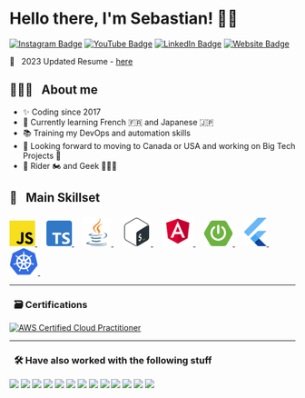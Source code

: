 # Hello there, I'm Sebastian! ✌🏻

[![Instagram Badge](https://img.shields.io/badge/Instagram-Profile?style=flat&logo=instagram&color=E1306C&logoColor=white)](https://www.instagram.com/justnotherdev)
[![YouTube Badge](https://img.shields.io/badge/YouTube-Profile?style=flat&logo=youtube&color=F80000&logoColor=white)](https://www.youtube.com/channel/UC9bBsYILkNzEDXy7Tj3ixJg)
[![LinkedIn Badge](https://img.shields.io/badge/LinkedIn-Profile?style=flat&logo=linkedin&color=0e76a8&logoColor=white)](https://www.linkedin.com/in/justanotherdev/)
[![Website Badge](https://img.shields.io/badge/Website-Profile?style=flat&logo=webpack&color=444444&logoColor=white)](https://www.justanotherdev.com)
 
 

📇 &nbsp; 2023 Updated Resume -  [here](https://github.com/justnotherdev/justnotherdev/blob/main/resume.pdf)


## 🧑🏻‍💻 &nbsp; About me

- ✨ Coding since 2017
- 🌱 Currently learning French 🇫🇷 and Japanese 🇯🇵
- 📚 Training my DevOps and automation skills
- 🎯 Looking forward to moving to Canada or USA and working on Big Tech Projects 🚀
- 🎲 Rider 🏍️ and Geek 🧙🏻‍♂️


## 🧰 &nbsp; Main Skillset

<a href="https://developer.mozilla.org/es/docs/Web/JavaScript">
  <img width="45" title="Javascript" alt="Javascript Logo" src="https://raw.githubusercontent.com/justnotherdev/justnotherdev/master/assets/javascript-logo.svg">
</a> &#xa0; &#xa0;

<a href="https://www.typescriptlang.org">
  <img width="45" title="Typescript" alt="Typescript Logo" src="https://raw.githubusercontent.com/justnotherdev/justnotherdev/master/assets/typescript-logo.svg">
</a> &#xa0; &#xa0;

<a href="https://www.java.com">
  <img width="50" title="Java" alt="Java Logo" src="https://raw.githubusercontent.com/justnotherdev/justnotherdev/master/assets/java-logo.svg">
</a> &#xa0; &#xa0;

<a href="https://www.gnu.org/software/bash/">
  <img width="50" title="Bash" alt="Bash Logo" src="https://raw.githubusercontent.com/justnotherdev/justnotherdev/master/assets/bash-logo.svg">
</a> &#xa0; &#xa0;

<a href="https://angularjs.org">
  <img width="55" title="AngularJS" alt="AngularJS Logo" src="https://raw.githubusercontent.com/justnotherdev/justnotherdev/master/assets/angularjs-logo.svg">
</a> &#xa0; &#xa0;

<a href="https://spring.io/projects/spring-boot">
  <img width="50" title="Spring Boot" alt="Spring Boot Logo" src="https://raw.githubusercontent.com/justnotherdev/justnotherdev/master/assets/spring-boot-logo.svg">
</a> &#xa0; &#xa0;

<a href="https://flutter.dev">
  <img width="40" title="Flutter" alt="Flutter Logo" src="https://raw.githubusercontent.com/justnotherdev/justnotherdev/master/assets/flutter-logo.svg">
</a> &#xa0; &#xa0;
  
<a href="https://kubernetes.io">
  <img  width="50" title="Kubernetes" alt="Kubernetes Logo" src="https://raw.githubusercontent.com/justnotherdev/justnotherdev/master/assets/kubernetes-logo.svg">
</a> &#xa0; &#xa0;

---

### &nbsp; 🗃️ Certifications  

<!--START_SECTION:badges-->
[![AWS Certified Cloud Practitioner](https://images.credly.com/size/110x110/images/00634f82-b07f-4bbd-a6bb-53de397fc3a6/image.png)](http://www.credly.com/badges/90c9f629-a8a5-4b20-a9d4-2e565f2899bc "AWS Certified Cloud Practitioner")
<!--END_SECTION:badges-->


---

### &nbsp; 🛠️ Have also worked with the following stuff

<p>  
  <img src="https://img.shields.io/badge/Python-444444?logo=python&style=for-the-badge" />
  <img src="https://img.shields.io/badge/Kotlin-444444?logo=kotlin&style=for-the-badge" />
  <img src="https://img.shields.io/badge/Node.JS-444444?logo=node.js&style=for-the-badge" />
  <img src="https://img.shields.io/badge/React-444444?logo=react&style=for-the-badge" />
  <img src="https://img.shields.io/badge/Android-444444?logo=android&style=for-the-badge" />
  <img src="https://img.shields.io/badge/iOS-444444?logo=ios&style=for-the-badge" />
  <img src="https://img.shields.io/badge/Firebase-444444?logo=firebase&style=for-the-badge" />
  <img src="https://img.shields.io/badge/AWS-444444?logo=amazon-aws&style=for-the-badge" />
  <img src="https://img.shields.io/badge/SAP BTP-444444?logo=sap&style=for-the-badge" />
  <img src="https://img.shields.io/badge/Docker-444444?logo=docker&style=for-the-badge" />
  <img src="https://img.shields.io/badge/Jenkins-444444?logo=jenkins&style=for-the-badge" />
  <img src="https://img.shields.io/badge/Apache Maven-444444?logo=apache-maven&style=for-the-badge" />
  <img src="https://img.shields.io/badge/Selenium-444444?logo=selenium&style=for-the-badge" />
</p>



<!--
### Github Stats

<div style="display: flex; justify-content: space-between; max-width: 400px; margin: 0 auto; background: #A0C5E8; padding: 10px 0;">
  <span style="width: 50px;height: 50px; background: black; ">
    <img align="center" src="https://github-readme-stats.vercel.app/api?username=justnotherdev&theme=dark&custom_title=Sebastian's+GitHub+Stats&show_icons=true&hide=prs" />
  </span>
  <span style="width: 50px;height: 50px; background: black; ">
    <img align="center" src="https://github-readme-stats.vercel.app/api/top-langs/?username=justnotherdev&theme=dark&layout=compact" />
  </span>
</div>



Here are some ideas to get you started:

- 🔭 I’m currently working on ...
- 🌱 I’m currently learning ...
- 👯 I’m looking to collaborate on ...
- 🤔 I’m looking for help with ...
- 💬 Ask me about ...
- 📫 How to reach me: ...
- 😄 Pronouns: ...
- ⚡ Fun fact: ...
-->
